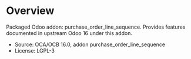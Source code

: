 # Overview

Packaged Odoo addon: purchase_order_line_sequence. Provides features documented in upstream Odoo 16 under this addon.

- Source: OCA/OCB 16.0, addon purchase_order_line_sequence
- License: LGPL-3
